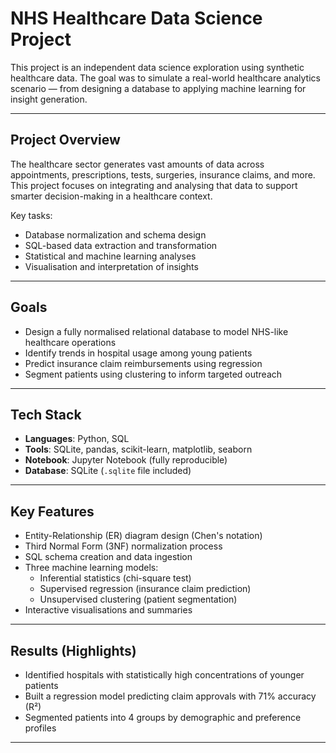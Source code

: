 # NHS Healthcare Data Science Project

This project is an independent data science exploration using synthetic healthcare data. The goal was to simulate a real-world healthcare analytics scenario — from designing a database to applying machine learning for insight generation. 

---

##  Project Overview

The healthcare sector generates vast amounts of data across appointments, prescriptions, tests, surgeries, insurance claims, and more. This project focuses on integrating and analysing that data to support smarter decision-making in a healthcare context.

Key tasks:
- Database normalization and schema design
- SQL-based data extraction and transformation
- Statistical and machine learning analyses
- Visualisation and interpretation of insights

---

##  Goals

- Design a fully normalised relational database to model NHS-like healthcare operations
- Identify trends in hospital usage among young patients
- Predict insurance claim reimbursements using regression
- Segment patients using clustering to inform targeted outreach

---

##  Tech Stack

- **Languages**: Python, SQL
- **Tools**: SQLite, pandas, scikit-learn, matplotlib, seaborn
- **Notebook**: Jupyter Notebook (fully reproducible)
- **Database**: SQLite (`.sqlite` file included)

---

##  Key Features

- Entity-Relationship (ER) diagram design (Chen's notation)
- Third Normal Form (3NF) normalization process
- SQL schema creation and data ingestion
- Three machine learning models:
  - Inferential statistics (chi-square test)
  - Supervised regression (insurance claim prediction)
  - Unsupervised clustering (patient segmentation)
- Interactive visualisations and summaries

---

##  Results (Highlights)

- Identified hospitals with statistically high concentrations of younger patients
- Built a regression model predicting claim approvals with 71% accuracy (R²)
- Segmented patients into 4 groups by demographic and preference profiles

---
